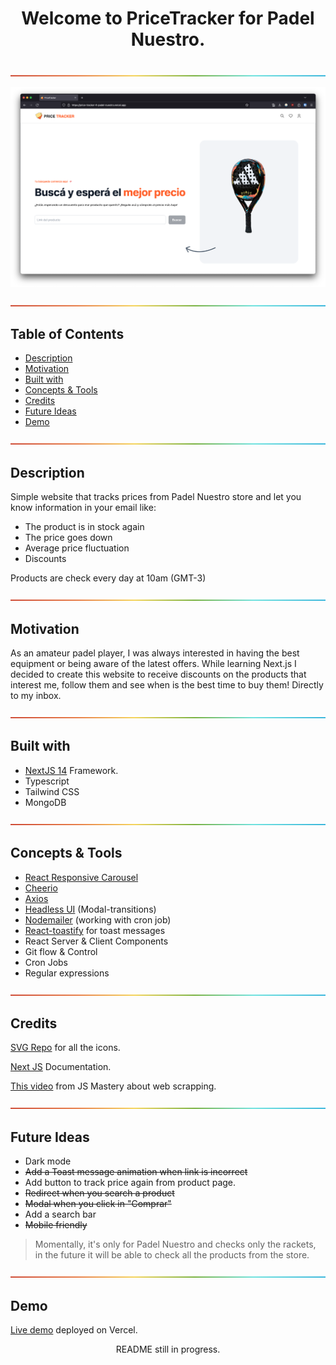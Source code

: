 # <p style="text-align: center;"> Welcome to PriceTracker for Padel Nuestro.</p>

![readme-bar](public/assets/images/readme-rainbow.png)

![Pricetracker website](public/assets/images/pricetracker-1.png)

![readme-bar](public/assets/images/readme-rainbow.png)

## Table of Contents

- [Description](#description)
- [Motivation](#motivation)
- [Built with](#built-with)
- [Concepts & Tools](#concepts-&-tools)
- [Credits](#credits)
- [Future Ideas](#future)
- [Demo](#demo)

![readme-bar](public/assets/images/readme-rainbow.png)

## Description

Simple website that tracks prices from Padel Nuestro store and let you know information in your email like:

- The product is in stock again
- The price goes down
- Average price fluctuation
- Discounts

Products are check every day at 10am (GMT-3)

![readme-bar](public/assets/images/readme-rainbow.png)

## Motivation

As an amateur padel player, I was always interested in having the best equipment or being aware of the latest offers. While learning Next.js I decided to create this website to receive discounts on the products that interest me, follow them and see when is the best time to buy them! Directly to my inbox.

![readme-bar](public/assets/images/readme-rainbow.png)

## Built with

- [NextJS 14](https://nextjs.org/) Framework.
- Typescript
- Tailwind CSS
- MongoDB

![readme-bar](public/assets/images/readme-rainbow.png)

## Concepts & Tools

- [React Responsive Carousel](https://www.npmjs.com/package/react-responsive-carousel)
- [Cheerio](https://www.npmjs.com/package/cheerio)
- [Axios](https://www.npmjs.com/package/axios)
- [Headless UI](https://headlessui.com/react/transition) (Modal-transitions)
- [Nodemailer](https://www.npmjs.com/package/nodemailer) (working with cron job)
- [React-toastify](https://fkhadra.github.io/react-toastify/introduction/) for toast messages
- React Server & Client Components
- Git flow & Control
- Cron Jobs
- Regular expressions

![readme-bar](public/assets/images/readme-rainbow.png)

## Credits

[SVG Repo](https://www.svgrepo.com/) for all the icons.

[Next JS](https://nextjs.org/docs) Documentation.

[This video](https://www.youtube.com/watch?v=lh9XVGv6BHs) from JS Mastery about web scrapping.

![readme-bar](public/assets/images/readme-rainbow.png)

## Future Ideas

- Dark mode
- ~~Add a Toast message animation when link is incorrect~~
- Add button to track price again from product page.
- ~~Redirect when you search a product~~
- ~~Modal when you click in "Comprar"~~
- Add a search bar
- ~~Mobile friendly~~

> Momentally, it's only for Padel Nuestro and checks only the rackets, in the future it will be able to check all the products from the store.

![readme-bar](public/assets/images/readme-rainbow.png)

## Demo

[Live demo](https://price-tracker-4-padel-nuestro.vercel.app/) deployed on Vercel.

<p style="text-align: center;"> README still in progress.</p>
